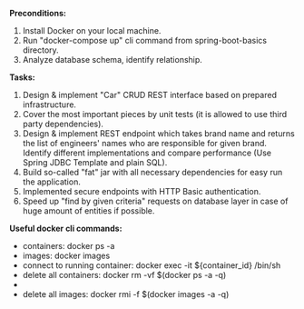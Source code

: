 **Preconditions:**

1. Install Docker on your local machine.
2. Run "docker-compose up" cli command from spring-boot-basics directory.
3. Analyze database schema, identify relationship.

**Tasks:**

1. Design & implement "Car" CRUD REST interface based on prepared infrastructure.
2. Cover the most important pieces by unit tests
   (it is allowed to use third party dependencies).
3. Design & implement REST endpoint which takes brand name and returns the list of engineers' names who are responsible for given
   brand. Identify different implementations and compare performance
   (Use Spring JDBC Template and plain SQL).
4. Build so-called "fat" jar with all necessary dependencies for easy run the application.
5. Implemented secure endpoints with HTTP Basic authentication.
6. Speed up "find by given criteria" requests on database layer in case of huge amount of entities if possible.

**Useful docker cli commands:**

- containers: docker ps -a
- images: docker images
- connect to running container: docker exec -it ${container_id} /bin/sh
- delete all containers: docker rm -vf $(docker ps -a -q)
- 
- delete all images: docker rmi -f $(docker images -a -q)